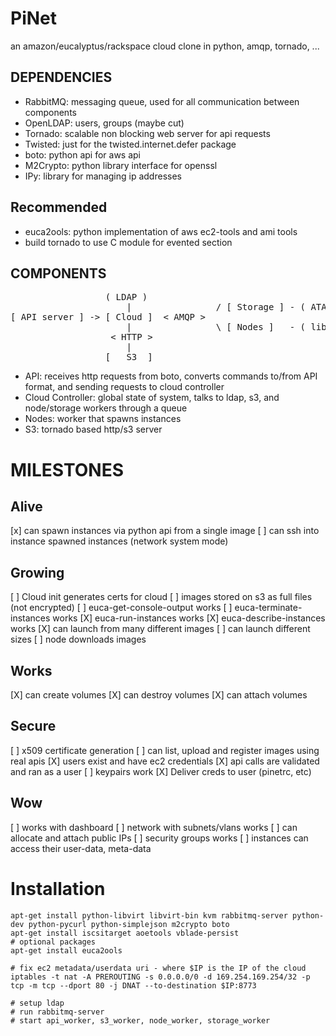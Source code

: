 PiNet
=====

an amazon/eucalyptus/rackspace cloud clone in python, amqp, tornado, ...

DEPENDENCIES
------------

* RabbitMQ: messaging queue, used for all communication between components
* OpenLDAP: users, groups (maybe cut)
* Tornado: scalable non blocking web server for api requests
* Twisted: just for the twisted.internet.defer package
* boto: python api for aws api
* M2Crypto: python library interface for openssl
* IPy: library for managing ip addresses

Recommended
-----------------
* euca2ools: python implementation of aws ec2-tools and ami tools
* build tornado to use C module for evented section

COMPONENTS
----------

<pre>
                  ( LDAP )
                      |                / [ Storage ] - ( ATAoE )
[ API server ] -> [ Cloud ]  < AMQP >   
                      |                \ [ Nodes ]   - ( libvirt/kvm )
                   < HTTP >
                      |
                  [   S3  ]
</pre>

* API: receives http requests from boto, converts commands to/from API format, and sending requests to cloud controller
* Cloud Controller: global state of system, talks to ldap, s3, and node/storage workers through a queue
* Nodes: worker that spawns instances
* S3: tornado based http/s3 server

MILESTONES
==========

Alive
-----

  [x] can spawn instances via python api from a single image
  [ ] can ssh into instance spawned instances (network system mode)

Growing
-------

  [ ] Cloud init generates certs for cloud
  [ ] images stored on s3 as full files (not encrypted)
  [ ] euca-get-console-output works
  [ ] euca-terminate-instances works
  [X] euca-run-instances works
  [X] euca-describe-instances works
  [X] can launch from many different images
  [ ] can launch different sizes
  [ ] node downloads images

Works
-----

  [X] can create volumes
  [X] can destroy volumes
  [X] can attach volumes

Secure
------

  [ ] x509 certificate generation
  [ ] can list, upload and register images using real apis
  [X] users exist and have ec2 credentials
  [X] api calls are validated and ran as a user
  [ ] keypairs work
  [X] Deliver creds to user (pinetrc, etc)

Wow
----

  [ ] works with dashboard
  [ ] network with subnets/vlans works
  [ ] can allocate and attach public IPs
  [ ] security groups works
  [ ] instances can access their user-data, meta-data

Installation
============

    apt-get install python-libvirt libvirt-bin kvm rabbitmq-server python-dev python-pycurl python-simplejson m2crypto boto
    apt-get install iscsitarget aoetools vblade-persist
    # optional packages
    apt-get install euca2ools 

    # fix ec2 metadata/userdata uri - where $IP is the IP of the cloud
    iptables -t nat -A PREROUTING -s 0.0.0.0/0 -d 169.254.169.254/32 -p tcp -m tcp --dport 80 -j DNAT --to-destination $IP:8773

    # setup ldap 
    # run rabbitmq-server
    # start api_worker, s3_worker, node_worker, storage_worker
